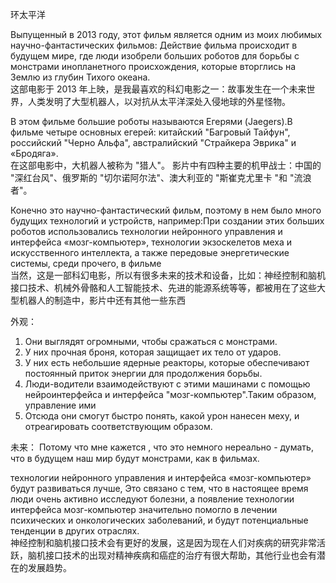 环太平洋

Выпущенный в 2013 году, этот фильм является одним из моих любимых научно-фантастических фильмов: Действие фильма происходит в будущем мире, где люди изобрели больших роботов для борьбы с монстрами инопланетного происхождения, которые вторглись на Землю из глубин Тихого океана.  
这部电影于 2013 年上映，是我最喜欢的科幻电影之一：故事发生在一个未来世界，人类发明了大型机器人，以对抗从太平洋深处入侵地球的外星怪物。  

В этом фильме большие роботы называются Егерями
(Jaegers).В фильме четыре основных егерей: китайский "Багровый Тайфун", российский "Черно Альфа", австралийский "Страйкера Эврика" и «Бродяга».  
在这部电影中，大机器人被称为 "猎人"。
影片中有四种主要的机甲战士：中国的 "深红台风"、俄罗斯的 "切尔诺阿尔法"、澳大利亚的 "斯崔克尤里卡 "和 "流浪者"。  

Конечно это научно-фантастический фильм, поэтому в нем было много будущих технологий и устройств, например:При создании этих больших роботов использовались технологии нейронного управления и интерфейса «мозг-компьютер», технологии экзоскелетов меха и искусственного интеллекта, а также передовые энергетические системы, среди прочего, в фильме  
当然，这是一部科幻电影，所以有很多未来的技术和设备，比如：神经控制和脑机接口技术、机械外骨骼和人工智能技术、先进的能源系统等等，都被用在了这些大型机器人的制造中，影片中还有其他一些东西  

外观：
1. Они выглядят огромными, чтобы сражаться с монстрами.
2. У них прочная броня, которая защищает их тело от ударов.
3. У них есть небольшие ядерные реакторы, которые обеспечивают постоянный приток энергии для продолжения борьбы.
4. Люди-водители взаимодействуют с этими машинами с помощью нейроинтерфейса и интерфейса "мозг-компьютер".Таким образом, управление ими
5. Отсюда они смогут быстро понять, какой урон нанесен меху, и отреагировать соответствующим образом.

未来：
Потому что мне кажется , что это немного нереально - думать, что в будущем наш мир будут монстрами, как в фильмах.

технологии нейронного управления и интерфейса «мозг-компьютер» будут развиваться лучше, Это связано с тем, что в настоящее время люди очень активно исследуют болезни, а появление технологии интерфейса мозг-компьютер значительно помогло в лечении психических и онкологических заболеваний, и будут потенциальные тенденции в других отраслях.  
神经控制和脑机接口技术会有更好的发展，这是因为现在人们对疾病的研究非常活跃，脑机接口技术的出现对精神疾病和癌症的治疗有很大帮助，其他行业也会有潜在的发展趋势。
